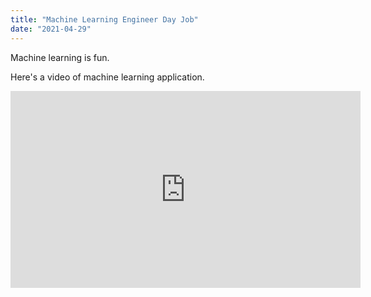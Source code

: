 ```yaml
---
title: "Machine Learning Engineer Day Job"
date: "2021-04-29"
---
```


Machine learning is fun.

Here's a video of machine learning application.

<iframe width="560" height="315" src="https://www.youtube.com/watch?v=W8vuCK4z8rA&t=7s" frameborder="0" allowfullscreen></iframe>
